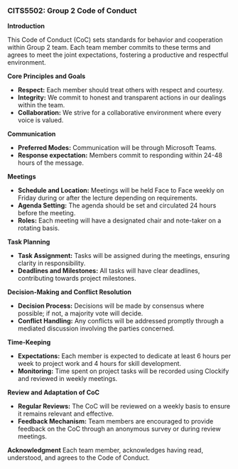 ### CITS5502: Group 2 Code of Conduct

**Introduction**

This Code of Conduct (CoC) sets standards for behavior and cooperation within Group 2 team. Each team member commits to these terms and agrees to meet the joint expectations, fostering a productive and respectful environment.

**Core Principles and Goals**
- **Respect:** Each member should treat others with respect and courtesy.
- **Integrity:** We commit to honest and transparent actions in our dealings within the team.
- **Collaboration:** We strive for a collaborative environment where every voice is valued.

**Communication**
- **Preferred Modes:** Communication will be through Microsoft Teams.
- **Response expectation:** Members commit to responding within 24-48 hours of the message. 

**Meetings**
- **Schedule and Location:** Meetings will be held Face to Face weekly on Friday during or after the lecture depending on requirements.
- **Agenda Setting:** The agenda should be set and circulated 24 hours before the meeting.
- **Roles:** Each meeting will have a designated chair and note-taker on a rotating basis.

**Task Planning**
- **Task Assignment:** Tasks will be assigned during the meetings, ensuring clarity in responsibility.
- **Deadlines and Milestones:** All tasks will have clear deadlines, contributing towards project milestones.

**Decision-Making and Conflict Resolution**
- **Decision Process:** Decisions will be made by consensus where possible; if not, a majority vote will decide.
- **Conflict Handling:** Any conflicts will be addressed promptly through a mediated discussion involving the parties concerned.

**Time-Keeping**
- **Expectations:** Each member is expected to dedicate at least 6 hours per week to project work and 4 hours for skill development.
- **Monitoring:** Time spent on project tasks will be recorded using Clockify and reviewed in weekly meetings.

**Review and Adaptation of CoC**
- **Regular Reviews:** The CoC will be reviewed on a weekly basis to ensure it remains relevant and effective.
- **Feedback Mechanism:** Team members are encouraged to provide feedback on the CoC through an anonymous survey or during review meetings.

**Acknowledgment**
Each team member, acknowledges having read, understood, and agrees to the Code of Conduct.